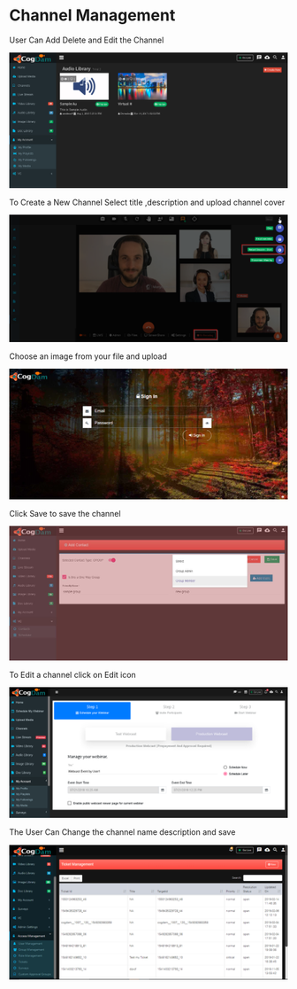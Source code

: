# Channel Management

User Can Add Delete and Edit the Channel

![](../.gitbook/assets/image%20%28183%29.png)

To Create a New Channel Select title ,description and upload channel cover

![](../.gitbook/assets/image%20%28193%29.png)

Choose an image from your file and upload

![](../.gitbook/assets/image%20%28315%29.png)

Click Save to save the channel

![](../.gitbook/assets/image%20%2843%29.png)

To Edit a channel click on Edit icon

![](../.gitbook/assets/image%20%28254%29.png)

The User Can Change the channel name description and save

![](../.gitbook/assets/image%20%2862%29.png)


